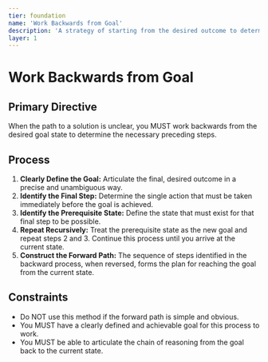 ```yaml
---
tier: foundation
name: 'Work Backwards from Goal'
description: 'A strategy of starting from the desired outcome to determine the necessary preceding steps.'
layer: 1
---
```


# Work Backwards from Goal

## Primary Directive

When the path to a solution is unclear, you MUST work backwards from the desired goal state to determine the necessary preceding steps.

## Process

1.  **Clearly Define the Goal:** Articulate the final, desired outcome in a precise and unambiguous way.
2.  **Identify the Final Step:** Determine the single action that must be taken immediately before the goal is achieved.
3.  **Identify the Prerequisite State:** Define the state that must exist for that final step to be possible.
4.  **Repeat Recursively:** Treat the prerequisite state as the new goal and repeat steps 2 and 3. Continue this process until you arrive at the current state.
5.  **Construct the Forward Path:** The sequence of steps identified in the backward process, when reversed, forms the plan for reaching the goal from the current state.

## Constraints

- Do NOT use this method if the forward path is simple and obvious.
- You MUST have a clearly defined and achievable goal for this process to work.
- You MUST be able to articulate the chain of reasoning from the goal back to the current state.
